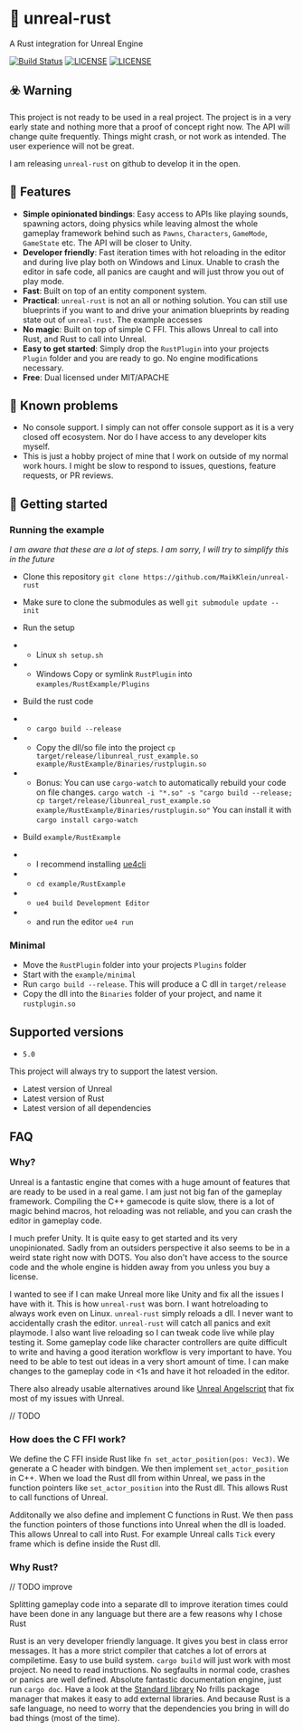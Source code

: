 # 🦀 unreal-rust

A Rust integration for Unreal Engine

[![Build Status](https://github.com/MaikKlein/unreal-rust/workflows/CI/badge.svg)](https://github.com/MaikKlein/unreal-rust/actions?workflow=CI)
[![LICENSE](https://img.shields.io/badge/license-MIT-blue.svg)](LICENSE-MIT)
[![LICENSE](https://img.shields.io/badge/license-apache-blue.svg)](LICENSE-APACHE)

## ☣️ Warning

This project is not ready to be used in a real project. The project is in a very early state and nothing more that a proof of concept right now. The API will change quite frequently. Things might crash, or not work as intended. The user experience will not be great.

I am releasing `unreal-rust` on github to develop it in the open.

## 🎯 Features

- **Simple opinionated bindings**: Easy access to APIs like playing sounds, spawning actors, doing physics while leaving almost the whole gameplay framework behind such as `Pawns`, `Characters`, `GameMode`, `GameState` etc. The API will be closer to Unity.
- **Developer friendly**: Fast iteration times with hot reloading in the editor and during live play both on Windows and Linux. Unable to crash the editor in safe code, all panics are caught and will just throw you out of play mode.
- **Fast**: Built on top of an entity component system.
- **Practical**: `unreal-rust` is not an all or nothing solution. You can still use blueprints if you want to and drive your animation blueprints by reading state out of `unreal-rust`. The example accesses 
- **No magic**: Built on top of simple C FFI. This allows Unreal to call into Rust, and Rust to call into Unreal.
- **Easy to get started**: Simply drop the `RustPlugin` into your projects `Plugin` folder and you are ready to go. No engine modifications necessary.
- **Free**: Dual licensed under MIT/APACHE

## 🚩 Known problems

- No console support. I simply can not offer console support as it is a very closed off ecosystem. Nor do I have access to any developer kits myself.
- This is just a hobby project of mine that I work on outside of my normal work hours. I might be slow to respond to issues, questions, feature requests, or PR reviews.


## 🦮 Getting started

### Running the example

_I am aware that these are a lot of steps. I am sorry, I will try to simplify this in the future_

- Clone this repository `git clone https://github.com/MaikKlein/unreal-rust`
- Make sure to clone the submodules as well `git submodule update --init`

- Run the setup
- - Linux `sh setup.sh`
- - Windows Copy or symlink `RustPlugin` into `examples/RustExample/Plugins`
- Build the rust code
- - `cargo build --release`
- - Copy the dll/so file into the project `cp target/release/libunreal_rust_example.so example/RustExample/Binaries/rustplugin.so`
- - Bonus: You can use `cargo-watch` to automatically rebuild your code on file changes. `cargo watch -i "*.so" -s "cargo build --release; cp target/release/libunreal_rust_example.so example/RustExample/Binaries/rustplugin.so"` You can install it with `cargo install cargo-watch`

- Build `example/RustExample`
- - I recommend installing [ue4cli](https://docs.adamrehn.com/ue4cli/overview/introduction-to-ue4cli)
- - `cd example/RustExample`
- - `ue4 build Development Editor`
- - and run the editor `ue4 run`

### Minimal

- Move the `RustPlugin` folder into your projects `Plugins` folder
- Start with the `example/minimal`
- Run `cargo build --release`. This will produce a C dll in `target/release`
- Copy the dll into the `Binaries` folder of your project, and name it `rustplugin.so`

## Supported versions

- `5.0`

This project will always try to support the latest version.

- Latest version of Unreal
- Latest version of Rust
- Latest version of all dependencies

## FAQ

### Why?

Unreal is a fantastic engine that comes with a huge amount of features that are ready to be used in a real game. I am just not big fan of the gameplay framework. Compiling the C++ gamecode is quite slow, there is a lot of magic behind macros, hot reloading was not reliable, and you can crash the editor in gameplay code.

I much prefer Unity. It is quite easy to get started and its very unopinionated. Sadly from an outsiders perspective it also seems to be in a weird state right now with DOTS. You also don't have access to the source code and the whole engine is hidden away from you unless you buy a license.

I wanted to see if I can make Unreal more like Unity and fix all the issues I have with it. This is how `unreal-rust` was born. I want hotreloading to always work even on Linux. `unreal-rust` simply reloads a dll. I never want to accidentally crash the editor. `unreal-rust` will catch all panics and exit playmode.
I also want live reloading so I can tweak code live while play testing it. Some gameplay code like character controllers are quite difficult to write and having a good iteration workflow is very important to have. You need to be able to test out ideas in a very short amount of time. I can make changes to the gameplay code in <1s and have it hot reloaded in the editor.

There also already usable alternatives around like [Unreal Angelscript](https://angelscript.hazelight.se/) that fix most of my issues with Unreal.

// TODO

### How does the C FFI work?

We define the C FFI inside Rust like `fn set_actor_position(pos: Vec3)`. We generate a C header with bindgen. We then implement `set_actor_position` in C++. When we load the Rust dll from within Unreal, we pass in the function pointers like `set_actor_position` into the Rust dll. This allows Rust to call functions of Unreal.

Additonally we also define and implement C functions in Rust. We then pass the function pointers of those functions into Unreal when the dll is loaded. This allows Unreal to call into Rust. For example Unreal calls `Tick` every frame which is define inside the Rust dll.

### Why Rust?

// TODO improve

Splitting gameplay code into a separate dll to improve iteration times could have been done in any language but there are a few reasons why I chose Rust

Rust is an very developer friendly language. It gives you best in class error messages. It has a more strict compiler that catches a lot of errors at compiletime. Easy to use build system. `cargo build` will just work with most project. No need to read instructions.
No segfaults in normal code, crashes or panics are well defined.
Absolute fantastic documentation engine, just run `cargo doc`. Have a look at the [Standard library](https://doc.rust-lang.org/stable/std/)
No frills package manager that makes it easy to add external libraries. And because Rust is a safe language, no need to worry that the dependencies you bring in will do bad things (most of the time).

